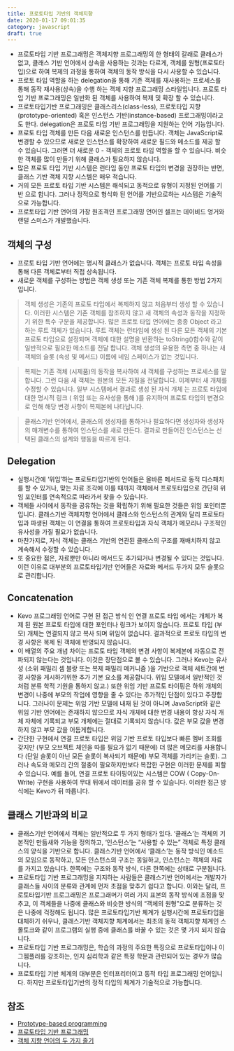 ```yaml
---
title: 프로토타입 기반의 객체지향
date: 2020-01-17 09:01:35
category: javascript
draft: true
---
```


- 프로토타입 기반 프로그래밍은 객체지향 프로그래밍의 한 형태의 갈래로 클래스가 없고, 클래스 기반 언어에서 상속을 사용하는 것과는 다르게, 객체를 원형(프로토타입)으로 하여 복제의 과정을 통하여 객체의 동작 방식을 다시 사용할 수 있습니다.
- 프로토 타입 역할을 하는 delegation을 통해 기존 객체를 재사용하는 프로세스를 통해 동작 재사용(상속)을 수행 하는 객체 지향 프로그래밍 스타일입니다. 프로토 타입 기반 프로그래밍은 일반화 된 객체를 사용하여 복제 및 확장 할 수 있습니다.
- 프로토타입기반 프로그래밍은 클래스리스(class-less), 프로토타입 지향(prototype-oriented) 혹은 인스턴스 기반(instance-based) 프로그래밍이라고도 한다. delegation은 프로토 타입 기반 프로그래밍을 지원하는 언어 기능입니다.
- 프로토 타입 객체를 만든 다음 새로운 인스턴스를 만듭니다. 객체는 JavaScript로 변경할 수 있으므로 새로운 인스턴스를 확장하여 새로운 필드와 메소드를 제공 할 수 있습니다. 그러면 더 새로운 0 - 객체의 프로토 타입 역할을 할 수 있습니다. 비슷한 객체를 많이 만들기 위해 클래스가 필요하지 않습니다.
- 많은 프로토 타입 기반 시스템은 런타임 동안 프로토 타입의 변경을 권장하는 반면, 클래스 기반 객체 지향 시스템은 매우 적습니다.
- 거의 모든 프로토 타입 기반 시스템은 해석되고 동적으로 유형이 지정된 언어를 기반 으로 합니다. 그러나 정적으로 형식화 된 언어를 기반으로하는 시스템은 기술적으로 가능합니다.
- 프로토타입 기반 언어의 가장 원조격인 프로그래밍 언어인 셀프는 데이비드 엉거와 랜덜 스미스가 개발했습니다.

## 객체의 구성

- 프로토 타입 기반 언어에는 명시적 클래스가 없습니다. 객체는 프로토 타입 속성을 통해 다른 객체로부터 직접 상속됩니다.
- 새로운 객체를 구성하는 방법은 객체 생성 또는 기존 객체 복제를 통한 방법 2가지 입니다.

> 객체 생성은 기존의 프로토 타입에서 복제하지 않고 처음부터 생성 할 수 있습니다. 이러한 시스템은 기존 객체를 참조하지 않고 새 객체의 속성과 동작을 지정하기 위한 특수 구문을 제공합니다. 많은 프로토 타입 언어에는 종종 Object 라고하는 루트 객체가 있습니다. 루트 객체는 런타임에 생성 된 다른 모든 객체의 기본 프로토 타입으로 설정되며 객체에 대한 설명을 반환하는 toString()함수와 같이 일반적으로 필요한 메소드를 전달 합니다. 객체 생성의 유용한 측면 중 하나는 새 객체의 슬롯 (속성 및 메서드) 이름에 네임 스페이스가 없는 것입니다.

> 복제는 기존 객체 (시제품)의 동작을 복사하여 새 객체를 구성하는 프로세스를 말합니다. 그런 다음 새 객체는 원본의 모든 자질을 전달합니다. 이제부터 새 개체를 수정할 수 있습니다. 일부 시스템에서 결과로 생성 된 자식 개체 는 프로토 타입에 대한 명시적 링크 ( 위임 또는 유사성을 통해 )를 유지하며 프로토 타입의 변경으로 인해 해당 변경 사항이 복제본에 나타납니다.

> 클래스기반 언어에서, 클래스의 생성자를 통하거나 필요하다면 생성자와 생성자의 매개변수를 통하여 인스턴스를 새로 만든다. 결과로 만들어진 인스턴스는 선택된 클래스의 설계와 행동을 따르게 된다.

## Delegation

- 실행시간에 ‘위임’하는 프로토타입기반의 언어들은 올바른 메서드로 동적 디스패치를 할 수 있거나, 맞는 자료 조각에 이를 때까지 객체에서 프로토타입으로 간단히 위임 포인터를 연속적으로 따라가서 찾을 수 있습니다.
- 객체들 사이에서 동작을 공유하는 것을 확립하기 위해 필요한 것들은 위임 포인터뿐입니다. 클래스기반 객체지향 언어에서 클래스와 인스턴스의 관계와 달리 프로토타입과 파생된 객체는 이 연결을 통하여 프로토타입과 자식 객체가 메모리나 구조적인 유사성을 가질 필요가 없습니다.
- 마찬가지로, 자식 객체는 클래스 기반의 연관된 클래스의 구조를 재배치하지 않고 계속해서 수정할 수 있습니다.
- 또 중요한 점은, 자료뿐만 아니라 메서드도 추가되거나 변경될 수 있다는 것입니다. 이런 이유로 대부분의 프로토타입기반 언어들은 자료와 메서드 두가지 모두 슬롯으로 관리합니다.

## Concatenation

- Kevo 프로그래밍 언어로 구현 된 접근 방식 인 연결 프로토 타입 에서는 개체가 복제 된 원본 프로토 타입에 대한 포인터나 링크가 보이지 않습니다. 프로토 타입 (부모) 개체는 연결되지 않고 복사 되며 위임이 없습니다. 결과적으로 프로토 타입의 변경 사항은 복제 된 객체에 반영되지 않습니다.
- 이 배열의 주요 개념 차이는 프로토 타입 객체의 변경 사항이 복제본에 자동으로 전파되지 않는다는 것입니다. 이것은 장단점으로 볼 수 있습니다. 그러나 Kevo는 유사성 (소위 패밀리 셈 블랑 또는 복제 패밀리 메커니즘 )을 기반으로 객체 세트간에 변경 사항을 게시하기위한 추가 기본 요소를 제공합니다. 위임 모델에서 일반적인 것처럼 분류 학적 기원을 통하지 않고.) 또한 위임 기반 프로토 타이핑은 하위 개체의 변경이 나중에 부모의 작업에 영향을 줄 수 있다는 추가적인 단점이 있다고 주장합니다. 그러나이 문제는 위임 기반 모델에 내재 된 것이 아니며 JavaScript와 같은 위임 기반 언어에는 존재하지 않으므로 자식 개체에 대한 변경 내용이 항상 자식 개체 자체에 기록되고 부모 개체에는 절대로 기록되지 않습니다. 값은 부모 값을 변경하지 않고 부모 값을 어둡게합니다.
- 간단한 구현에서 연결 프로토 타입은 위임 기반 프로토 타입보다 빠른 멤버 조회를 갖지만 (부모 오브젝트 체인을 따를 필요가 없기 때문에) 더 많은 메모리를 사용합니다 (단일 슬롯이 아닌 모든 슬롯이 복사되기 때문에) 부모 객체를 가리키는 슬롯). 그러나 속도와 메모리 간의 절충이 필요하지만보다 복잡한 구현은 이러한 문제를 피할 수 있습니다. 예를 들어, 연결 프로토 타이핑이있는 시스템은 COW ( Copy-On-Write) 구현을 사용하여 무대 뒤에서 데이터를 공유 할 수 있습니다. 이러한 접근 방식에는 Kevo가 뒤 따릅니다.

## 클래스 기반과의 비교

- 클래스기반 언어에서 객체는 일반적으로 두 가지 형태가 있다. ‘클래스’는 객체의 기본적인 만듦새와 기능을 정의하고, ‘인스턴스’는 “사용할 수 있는” 객체로 특정 클래스의 양식을 기반으로 합니다. 클래스기반 언어에서 ‘클래스’는 동작 방식인 메소드의 모임으로 동작하고, 모든 인스턴스의 구조는 동일하고, 인스턴스는 객체의 자료를 가지고 있습니다. 한쪽에는 구조와 동작 방식, 다른 한쪽에는 상태로 구분됩니다.
- 프로토타입 기반 프로그래밍을 지지하는 사람들은 클래스기반 언어에서는 개발자가 클래스들 사이의 분류와 관계에 먼저 초점을 맞추기 쉽다고 합니다. 이와는 달리, 프로토타입기반 프로그래밍은 프로그래머가 여러 가지 표본의 동작 방식에 초점을 맞추고, 이 객체들을 나중에 클래스와 비슷한 방식의 “객체의 원형”으로 분류하는 것은 나중에 걱정해도 됩니다. 많은 프로토타입기반 체계가 실행시간에 프로토타입을 대체하기 쉬우나, 클래스기반 객체지향 체계에서는 최초의 동적 객체지향 체계인 스몰토크와 같이 프로그램의 실행 중에 클래스를 바꿀 수 있는 것은 몇 가지 되지 않습니다.
- 프로토타입 기반 프로그래밍은, 학습의 과정의 주요한 특징으로 프로토타입이나 이그젬플러를 강조하는, 인지 심리학과 같은 특정 학문과 관련되어 있는 경우가 많습니다.
- 프로토타입 기반 체계의 대부분은 인터프리터이고 동적 타입 프로그래밍 언어입니다. 하지만 프로토타입기반의 정적 타입의 체계가 기술적으로 가능합니다.

## 참조

- [Prototype-based programming](https://en.wikipedia.org/wiki/Prototype-based_programming)
- [프로토타입 기반 프로그래밍](https://ko.wikipedia.org/wiki/%ED%94%84%EB%A1%9C%ED%86%A0%ED%83%80%EC%9E%85_%EA%B8%B0%EB%B0%98_%ED%94%84%EB%A1%9C%EA%B7%B8%EB%9E%98%EB%B0%8D)
- [객체 지향 언어의 두 가지 줄기](http://mohwa.github.io/blog/javascript/2015/10/16/prototype/http://mohwa.github.io/blog/javascript/2015/10/16/prototype/)

